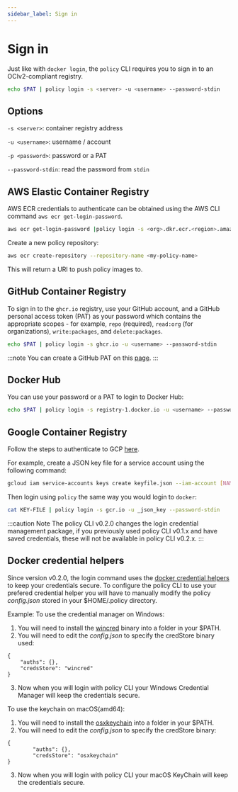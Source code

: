 ```yaml
---
sidebar_label: Sign in
---
```


# Sign in 

Just like with `docker login`, the `policy` CLI requires you to sign in to an OCIv2-compliant registry.  

```bash
echo $PAT | policy login -s <server> -u <username> --password-stdin
```

## Options

`-s <server>`: container registry address

`-u <username>`: username / account

`-p <password>`: password or a PAT

`--password-stdin`: read the password from `stdin`

## AWS Elastic Container Registry

AWS ECR credentials to authenticate can be obtained using the AWS CLI command `aws ecr get-login-password`. 

```bash
aws ecr get-login-password |policy login -s <org>.dkr.ecr.<region>.amazonaws.com -u AWS --password-stdin
```

Create a new policy repository:
```bash
aws ecr create-repository --repository-name <my-policy-name>
```

This will return a URI to push policy images to.

## GitHub Container Registry

To sign in to the `ghcr.io` registry, use your GitHub account, and a GitHub personal access token (PAT) as your password which contains the appropriate scopes - for example, `repo` (required), `read:org` (for organizations), `write:packages`, and `delete:packages`.

```bash
echo $PAT | policy login -s ghcr.io -u <username> --password-stdin
```

:::note
You can create a GitHub PAT on this [page](https://github.com/settings/tokens).
:::

## Docker Hub

You can use your password or a PAT to login to Docker Hub:

```bash
echo $PAT | policy login -s registry-1.docker.io -u <username> --password-stdin
```

## Google Container Registry

Follow the steps to authenticate to GCP [here](https://cloud.google.com/container-registry/docs/advanced-authentication#json-key). 

For example, create a JSON key file for a service account using the following command:

```bash
gcloud iam service-accounts keys create keyfile.json --iam-account [NAME]@[PROJECT_ID].iam.gserviceaccount.com
```

Then login using `policy` the same way you would login to `docker`:

```bash
cat KEY-FILE | policy login -s gcr.io -u _json_key --password-stdin 
```

:::caution Note
The policy CLI v0.2.0 changes the login credential management package, if you previously used policy CLI v0.1.x and have saved credentials, these will not be available in policy CLI v0.2.x.
:::

## Docker credential helpers

Since version v0.2.0, the login command uses the [docker credential helpers](https://github.com/docker/docker-credential-helpers) to keep your credentials secure.
To configure the policy CLI to use your prefered credential helper you will have to manually modify the policy *config.json* stored in your $HOME/.policy directory.

Example:
To use the credential manager on Windows:
1. You will need to install the [wincred](https://github.com/docker/docker-credential-helpers/releases/download/v0.7.0/docker-credential-wincred-v0.7.0.windows-amd64.exe) binary into a folder in your $PATH. 
2. You will need to edit the *config.json* to specify the credStore binary used:
```
{
	"auths": {},
	"credsStore": "wincred"
}
```
3. Now when you will login with policy CLI your Windows Credential Manager will keep the credentials secure.

To use the keychain on macOS(amd64):
1. You will need to install the [osxkeychain](https://github.com/docker/docker-credential-helpers/releases/download/v0.7.0/docker-credential-osxkeychain-v0.7.0.darwin-amd64) into a folder in your $PATH.
2. You will need to edit the *config.json* to specify the credStore binary:
```
{
        "auths": {},
        "credsStore": "osxkeychain"
}
```
3. Now when you will login with policy CLI your macOS KeyChain will keep the credentials secure.

